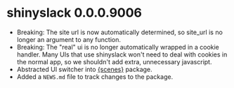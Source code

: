 # shinyslack 0.0.0.9006

* Breaking: The site url is now automatically determined, so site_url is no longer an argument to any function.
* Breaking: The "real" ui is no longer automatically wrapped in a cookie handler. Many UIs that use shinyslack won't need to deal with cookies in the normal app, so we shouldn't add extra, unnecessary javascript.
* Abstracted UI switcher into [{scenes}](https://github.com/shinyworks/scenes) package.
* Added a `NEWS.md` file to track changes to the package.
